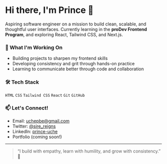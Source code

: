 # Hi there, I'm Prince 👋

Aspiring software engineer on a mission to build clean, scalable, and thoughtful user interfaces. Currently learning in the **proDev Frontend Program**, and exploring React, Tailwind CSS, and Next.js.

### 🧠 What I'm Working On
- Building projects to sharpen my frontend skills
- Developing consistency and grit through hands-on practice
- Learning to communicate better through code and collaboration

### 🛠 Tech Stack
`HTML` `CSS` `Tailwind CSS` `React`  `Git` `GitHub`

### 📫 Let's Connect!
- Email: [uchepbe@gmail.com](mailto:uchepibe@gmail.com)
- Twitter: [@sire_reigns](https://twitter.com/sire_reigns)
- LinkedIn: [prince-uche](https://www.linkedin.com/in/prince-uche-15a4b2362/)
- Portfolio (coming soon!)

---

> “I build with empathy, learn with humility, and grow with consistency.” 💪
